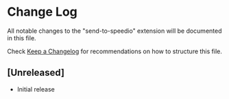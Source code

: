 # Change Log

All notable changes to the "send-to-speedio" extension will be documented in this file.

Check [Keep a Changelog](http://keepachangelog.com/) for recommendations on how to structure this file.

## [Unreleased]

- Initial release